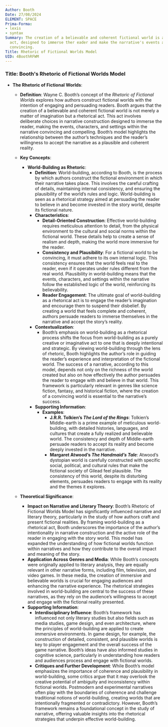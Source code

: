```yaml
---
Author: Booth
Date: 27/08/2024
ELEMENT: SPACE
Prima-Forma:
- lexis
- syntax
Summary: The creation of a believable and coherent fictional world is a rhetorical
  act, designed to immerse ther eader and make the narrative's events and characters
  convincing.
Title: Rhetoric of Fictional Worlds Model
UID: 4BoothRFWM
---
```

### Title: **Booth's Rhetoric of Fictional Worlds Model**

- **The Rhetoric of Fictional Worlds**:
  - **Definition**: Wayne C. Booth’s concept of the *Rhetoric of Fictional Worlds* explores how authors construct fictional worlds with the intention of engaging and persuading readers. Booth argues that the creation of a believable and coherent fictional world is not merely a matter of imagination but a rhetorical act. This act involves deliberate choices in narrative construction designed to immerse the reader, making the events, characters, and settings within the narrative convincing and compelling. Booth’s model highlights the relationship between the author’s techniques and the reader’s willingness to accept the narrative as a plausible and coherent reality.

  - **Key Concepts**:

    - **World-Building as Rhetoric**:
      - **Definition**: World-building, according to Booth, is the process by which authors construct the fictional environment in which their narrative takes place. This involves the careful crafting of details, maintaining internal consistency, and ensuring the plausibility of the world’s rules and logic. World-building is seen as a rhetorical strategy aimed at persuading the reader to believe in and become invested in the story world, despite its fictional nature.
      - **Characteristics**:
        - **Detail-Oriented Construction**: Effective world-building requires meticulous attention to detail, from the physical environment to the cultural and social norms within the fictional world. These details help to create a sense of realism and depth, making the world more immersive for the reader.
        - **Consistency and Plausibility**: For a fictional world to be convincing, it must adhere to its own internal logic. This consistency ensures that the world feels real to the reader, even if it operates under rules different from the real world. Plausibility in world-building means that the events, characters, and settings within the narrative follow the established logic of the world, reinforcing its believability.
        - **Reader Engagement**: The ultimate goal of world-building as a rhetorical act is to engage the reader’s imagination and encourage them to suspend their disbelief. By creating a world that feels complete and coherent, authors persuade readers to immerse themselves in the narrative and accept the story’s reality.
      - **Contextualization**:
        - Booth’s emphasis on world-building as a rhetorical process shifts the focus from world-building as a purely creative or imaginative act to one that is deeply intentional and strategic. By viewing world-building through the lens of rhetoric, Booth highlights the author’s role in guiding the reader’s experience and interpretation of the fictional world. The success of a narrative, according to this model, depends not only on the richness of the world created but also on how effectively the author persuades the reader to engage with and believe in that world. This framework is particularly relevant in genres like science fiction, fantasy, and historical fiction, where the creation of a convincing world is essential to the narrative’s success.
      - **Supporting Information**:
        - **Examples**:
          - **J.R.R. Tolkien’s *The Lord of the Rings***: Tolkien’s Middle-earth is a prime example of meticulous world-building, with detailed histories, languages, and cultures that create a fully realized and believable world. The consistency and depth of Middle-earth persuade readers to accept its reality and become deeply invested in the narrative.
          - **Margaret Atwood’s *The Handmaid’s Tale***: Atwood’s dystopian world is carefully constructed with specific social, political, and cultural rules that make the fictional society of Gilead feel plausible. The consistency of this world, despite its disturbing elements, persuades readers to engage with its reality and the themes it explores.

  - **Theoretical Significance**:
    - **Impact on Narrative and Literary Theory**: Booth’s Rhetoric of Fictional Worlds Model has significantly influenced narrative and literary theory, particularly in the study of how authors craft and present fictional realities. By framing world-building as a rhetorical act, Booth underscores the importance of the author’s intentionality in narrative construction and the active role of the reader in engaging with the story world. This model has expanded the understanding of how fictional worlds function within narratives and how they contribute to the overall impact and meaning of the story.
    - **Application Across Genres and Media**: While Booth’s concepts were originally applied to literary analysis, they are equally relevant in other narrative forms, including film, television, and video games. In these media, the creation of immersive and believable worlds is crucial for engaging audiences and enhancing the narrative experience. The rhetorical strategies involved in world-building are central to the success of these narratives, as they rely on the audience’s willingness to accept and engage with the fictional reality presented.
    - **Supporting Information**:
      - **Interdisciplinary Influence**: Booth’s framework has influenced not only literary studies but also fields such as media studies, game design, and even architecture, where the principles of world-building are applied to create immersive environments. In game design, for example, the construction of detailed, consistent, and plausible worlds is key to player engagement and the overall success of the game narrative. Booth’s ideas have also informed studies in cognitive science, particularly in understanding how readers and audiences process and engage with fictional worlds.
      - **Critiques and Further Development**: While Booth’s model emphasizes the importance of coherence and plausibility in world-building, some critics argue that it may overlook the creative potential of ambiguity and inconsistency within fictional worlds. Postmodern and experimental narratives often play with the boundaries of coherence and challenge traditional notions of world-building, creating worlds that are intentionally fragmented or contradictory. However, Booth’s framework remains a foundational concept in the study of narrative, offering valuable insights into the rhetorical strategies that underpin effective world-building.
